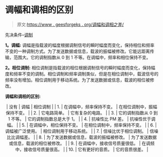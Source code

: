 # 调幅和调相的区别

> 原文:[https://www . geesforgeks . org/调幅和调相之差/](https://www.geeksforgeeks.org/difference-between-amplitude-modulation-and-phase-modulation/)

先决条件–[调制](https://www.geeksforgeeks.org/analog-to-analog-conversion-modulation/)

**1。调幅:**
调幅是指载波的幅度根据调制信号的瞬时幅度而变化，保持相位和频率不变的一种调制方式。为了发送数据或信息，载波的振幅被修改。它能远距离传输，范围大。它的调制指数从 0 到 1 不等。在调幅中，频率和相位保持不变。

**2。相位调制:**
相位调制是指载波的相位根据调制信号的瞬时幅度而变化，保持幅度和频率不变的调制。相位调制和频率调制类似，但是在相位调制中，载波信号的频率没有增加。相位调制用于移动系统。为了发送数据或信息，载波的相位被修改。

**调幅和调相的区别:**

<center>

| 没有 | 调幅 | 相位调制 |
| 1. | 在调幅中，频率保持不变。 | 在相位调制中，振幅保持不变。 |
| 2. | 它电路简单。 | 它有复杂的电路。 |
| 3. | 它的调制指数从 0 到 1 不等。 | 它的调制指数总是大于 1。 |
| 4. | 抗噪性比 PM 差。 | 抗噪性优于调幅。 |
| 5. | 在调幅中，相位保持不变。 | 在相位调制中，频率保持不变。 |
| 6. | 调幅被广泛使用。 | 相位调制用于移动系统。 |
| 7. | 信噪比优于相位调制。 | 信噪比比调幅差。 |
| 8. | 为了发送数据或信息，载波的振幅被修改。 | 为了发送数据或信息，载波的相位被修改。 |
| 9. | 在调幅中，接收信号质量很低。 | 在调频中，接收信号质量很高。 |
| 10. | 它有更好的音质。 | 它的音质很差。 |

</center>